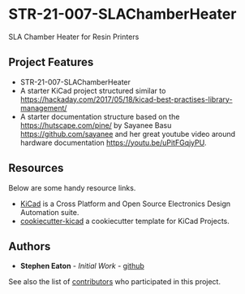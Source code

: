 # STR-21-007-SLAChamberHeater

SLA Chamber Heater for Resin Printers

## Project Features

* STR-21-007-SLAChamberHeater
* A starter KiCad project structured similar to <https://hackaday.com/2017/05/18/kicad-best-practises-library-management/>
* A starter documentation structure based on the <https://hutscape.com/pine/> by Sayanee Basu <https://github.com/sayanee> and her great youtube video around hardware documentation <https://youtu.be/uPitFGqjyPU>.

## Resources

Below are some handy resource links.

* [KiCad](https://www.kicad.org/) is a Cross Platform and Open Source Electronics Design Automation suite.
* [cookiecutter-kicad](https://github.com/madeinoz67/cookiecutter-kicad) a cookiecutter template for KiCad Projects.

## Authors

* **Stephen Eaton** - *Initial Work* - [github](https://github.com/madeinoz67)

See also the list of [contributors](https://github.com/madeinoz67/slachamberheater/AUTHORS.rst) who participated in this project.
